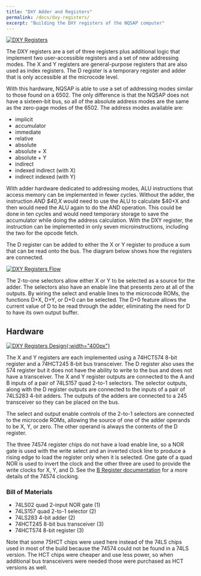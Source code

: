 ```yaml
---
title: "DXY Adder and Registers"
permalink: /docs/dxy-registers/
excerpt: "Building the DXY registers of the NQSAP computer"
---
```


[![DXY Registers](../../assets/images/dxy-registers.jpg "DXY registers build")](../../assets/images/dxy-registers.jpg)

The DXY registers are a set of three registers plus additional logic that implement two
user-accessible registers and a set of new addressing modes.  The X and Y registers are
general-purpose registers that are also used as index registers. The D register is a
temporary register and adder that is only accessible at the microcode level.

With this hardware, NQSAP is able to use a set of addressing modes similar to those found
on a 6502.  The only difference is that the NQSAP does not have a sixteen-bit bus, so all
of the absolute address modes are the same as the zero-page modes of the 6502.  The
address modes available are:

* implicit
* accumulator
* immediate
* relative
* absolute
* absolute + X
* absolute + Y
* indirect
* indexed indirect (with X)
* indirect indexed (with Y)

With adder hardware dedicated to addressing modes, ALU instructions that access memory can
be implemented in fewer cycles.  Without the adder, the instruction _AND $40,X_ would need
to use the ALU to calculate $40+X and then would need the ALU again to do the AND
operation. This could be done in ten cycles and would need temporary storage to save the
accumulator while doing the address calculation.  With the DXY register, the instruction
can be implemented in only seven microinstructions, including the two for the opcode
fetch.

The D register can be added to either the X or Y register to produce a sum that can be
read onto the bus.  The diagram below shows how the registers are connected.

[![DXY Registers Flow](../../assets/images/dxy-register-flow.png "DXY Registers data flow")](../../assets/images/dxy-register-flow.png)

The 2-to-one selectors allow either X or Y to be selected as a source for the adder.  The
selectors also have an enable line that presents zero at all of the outputs.  By wiring
the select and enable lines to the microcode ROMs, the functions D+X, D+Y, or D+0 can be
selected.  The D+0 feature allows the current value of D to be read through the adder,
eliminating the need for D to have its own output buffer.

## Hardware

[![DXY Registers Design](../../assets/images/dxy-schematic.png "DXY registers and adder"){:width="400px"}](../../assets/images/dxy-schematic.png)

The X and Y registers are each implemented using a 74HCT574 8-bit register and a 74HCT245
8-bit bus transceiver.  The D register also uses the 574 register but it does not have the
ability to write to the bus and does not have a transceiver. The X and Y register outputs
are connected to the A and B inputs of a pair of 74LS157 quad 2-to-1 selectors.  The
selector outputs, along with the D register outputs are connected to the inputs of a pair
of 74LS283 4-bit adders. The outputs of the adders are connected to a 245 transceiver so
they can be placed on the bus.

The select and output enable controls of the 2-to-1 selectors are connected to the
microcode ROMs, allowing the source of one of the adder operands to be X, Y, or zero.  The
other operand is always the contents of the D register.

The three 74574 register chips do not have a load enable line, so a NOR gate is used with
the write select and an inverted clock line to produce a rising edge to load the register
only when it is selected.  One gate of a quad NOR is used to invert the clock and the
other three are used to provide the write clocks for X, Y, and D.  See the
[B Register documentation](../registers/#74574-write-signal) for a more details of the
74574 clocking.

### Bill of Materials

* 74LS02 quad 2-input NOR gate (1)
* 74LS157 quad 2-to-1 selector (2)
* 74LS283 4-bit adder (2)
* 74HCT245 8-bit bus transceiver (3)
* 74HCT574 8-bit register (3)

Note that some 75HCT chips were used here instead of the 74LS chips used in most of the
build because the 74574 could not be found in a 74LS version.  The HCT chips were
cheaper and use less power, so when additional bus transceivers were needed those were
purchased as HCT versions as well.
